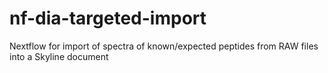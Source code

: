 # nf-dia-targeted-import
Nextflow for import of spectra of known/expected peptides from RAW files into a Skyline document
